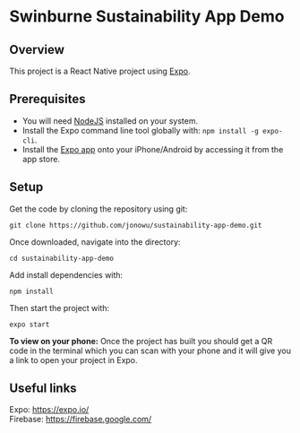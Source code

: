 # Swinburne Sustainability App Demo

## Overview

This project is a React Native project using [Expo](https://expo.io/).

## Prerequisites

- You will need [NodeJS](https://nodejs.org/) installed on your system.
- Install the Expo command line tool globally with: `npm install -g expo-cli`.
- Install the [Expo app](https://expo.io/) onto your iPhone/Android by accessing it from the app store.

## Setup

Get the code by cloning the repository using git:

```
git clone https://github.com/jonowu/sustainability-app-demo.git
```

Once downloaded, navigate into the directory:

```
cd sustainability-app-demo
```

Add install dependencies with:

```
npm install
```

Then start the project with:

```
expo start
```

**To view on your phone:** Once the project has built you should get a QR code in the terminal which you can scan with your phone and it will give you a link to open your project in Expo.

## Useful links

Expo: https://expo.io/  
Firebase: https://firebase.google.com/
